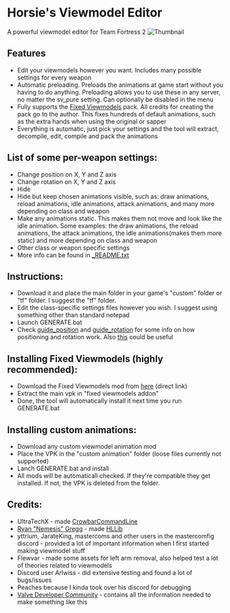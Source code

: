 # Horsie's Viewmodel Editor
A powerful viewmodel editor for Team Fortress 2
![Thumbnail](https://i.imgur.com/JH5boq4.png)
## Features

- Edit your viewmodels however you want. Includes many possible settings for every weapon
- Automatic preloading. Preloads the animations at game start without you having to do anything. Preloading allows you to use these in any server, no matter the sv_pure setting. Can optionally be disabled in the menu
- Fully supports the [Fixed Viewmodels](https://gamebanana.com/mods/206440) pack. All credits for creating the pack go to the author. This fixes hundreds of default animations, such as the extra hands when using the original or sapper
- Everything is automatic, just pick your settings and the tool will extract, decompile, edit, compile and pack the animations

## List of some per-weapon settings:
- Change position on X, Y and Z axis
- Change rotation on X, Y and Z axis
- Hide
- Hide but keep chosen animations visible, such as: draw animations, reload animations, idle animations, attack animations, and many more depending on class and weapon
- Make any animations static. This makes them not move and look like the idle animation. Some examples: the draw animations, the reload animations, the attack animations, the idle animations(makes them more static) and more depending on class and weapon
- Other class or weapon specific settings
- More info can be found in [_README.txt](https://github.com/a-horsey/horsies-viewmodel-editor/blob/main/_README.txt)

## Instructions:
- Download it and place the main folder in your game's "custom" folder or "tf" folder. I suggest the "tf" folder.
- Edit the class-specific settings files however you wish. I suggest using something other than standard notepad
- Launch GENERATE.bat
- Check [guide_position](https://raw.githubusercontent.com/a-horsey/horsies-viewmodel-editor/main/guide_position.png) and [guide_rotation](https://raw.githubusercontent.com/a-horsey/horsies-viewmodel-editor/main/guide_rotation.png) for some info on how positioning and rotation work. Also [this](https://developer.valvesoftware.com/wiki/$origin) could be useful

## Installing Fixed Viewmodels (highly recommended):
- Download the Fixed Viewmodels mod from [here](https://gamebanana.com/dl/469246) (direct link)
- Extract the main vpk in "fixed viewmodels addon"
- Done, the tool will automatically install it next time you run GENERATE.bat

## Installing custom animations:
- Download any custom viewmodel animation mod
- Place the VPK in the "custom animation" folder (loose files currently not supported)
- Lanch GENERATE.bat and install
- All mods will be automaticall checked. If they're compatible they get installed. If not, the VPK is deleted from the folder.

## Credits:
- UltraTechX - made [CrowbarCommandLine](https://github.com/UltraTechX/Crowbar-Command-Line)
- [Ryan "Nemesis" Gregg](https://developer.valvesoftware.com/wiki/User:Nem) - made [HLLib](https://developer.valvesoftware.com/wiki/HLLib)
- yttrium, JarateKing, mastercoms and other users in the mastercomfig discord - provided a lot of important information when I first started making viewmodel stuff
- Flewvar - made some assets for left arm removal, also helped test a lot of theories related to viewmodels
- Discord user Arlwiss - did extensive testing and found a lot of bugs/issues
- Peaches because I kinda took over his discord for debugging
- [Valve Developer Community](https://developer.valvesoftware.com/wiki/Main_Page) - contains all the information needed to make something like this 
